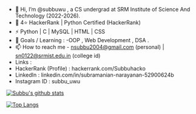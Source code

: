- 👋 Hi, I’m @subbuwu , a CS undergrad at SRM Institute of Science And Technology (2022-2026).
- 💞️ 4⭐ HackerRank | Python Certified (HackerRank)
- ⚡ Python | C | MySQL | HTML | CSS 
- 🌱 Goals / Learning : -OOP , Web Development , DSA .
- 📫 How to reach me - nsubbu2004@gmail.com (personal) | sn0122@srmist.edu.in (college id)
- Links :
- HackerRank (Profile) : hackerrank.com/Subbuhacko
- LinkedIn  : linkedin.com/in/subramanian-narayanan-52900624b
- Instagram ID : subbu_uwu

[![Subbu's github stats](https://github-readme-stats.vercel.app/api?username=subbuwu&count_private=true&show_icons=true&theme=highcontrast&hide_rank=false)](https://github.com/subbuwu/github-readme-stats)

[![Top Langs](https://github-readme-stats.vercel.app/api/top-langs/?username=subbuwu)](https://github.com/subbuwu/github-readme-stats)
<!---
subbuwu/subbuwu is a ✨ special ✨ repository because its `README.md` (this file) appears on your GitHub profile.
You can click the Preview link to take a look at your changes.
--->
